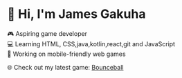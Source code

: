 # 👋 Hi, I'm James Gakuha

🎮 Aspiring game developer  
💻 Learning HTML, CSS,java,kotlin,react,git and JavaScript  
📱 Working on mobile-friendly web games

🌐 Check out my latest game: [Bounceball](https://james-gakuha.github.io/Bounceball-game/)
